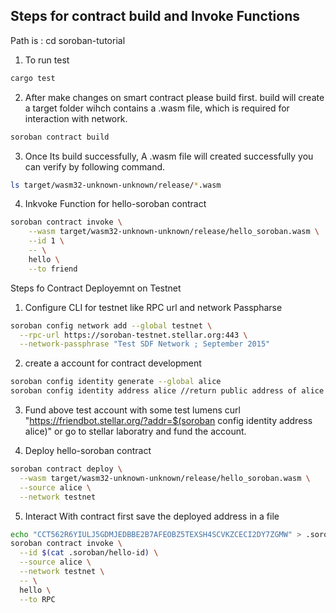 ## Steps for contract build and Invoke Functions

Path  is :  cd soroban-tutorial

1. To run test
```bash
cargo test
```

2. After make changes on smart contract please build first. build will create a target folder wihch contains a .wasm file, which is required for interaction with network.
```bash
soroban contract build
```
3. Once Its build successfully, A .wasm file will created successfully you can verify by following command.
```bash
ls target/wasm32-unknown-unknown/release/*.wasm
```
4. Inkvoke Function for hello-soroban contract
```bash
soroban contract invoke \
    --wasm target/wasm32-unknown-unknown/release/hello_soroban.wasm \
    --id 1 \
    -- \
    hello \
    --to friend
```

Steps fo Contract Deployemnt on Testnet

1. Configure CLI for testnet like RPC url and network Passpharse
```bash
soroban config network add --global testnet \
  --rpc-url https://soroban-testnet.stellar.org:443 \
  --network-passphrase "Test SDF Network ; September 2015"
```
2. create a account for contract development 
```bash
soroban config identity generate --global alice
soroban config identity address alice //return public address of alice
```
3. Fund above test account with some test lumens
 curl "https://friendbot.stellar.org/?addr=$(soroban config identity address alice)"
 or go to stellar laboratry  and fund the account.

4. Deploy hello-soroban contract
```bash
soroban contract deploy \
  --wasm target/wasm32-unknown-unknown/release/hello_soroban.wasm \
  --source alice \
  --network testnet
  ```
5. Interact With contract first save the deployed address in a file 
```bash
echo "CCT562R6YIULJ5GDMJEDBBE2B7AFEOBZ5TEXSH4SCVKZCECI2DY7ZGMW" > .soroban/hello-id
soroban contract invoke \
  --id $(cat .soroban/hello-id) \
  --source alice \
  --network testnet \
  -- \
  hello \
  --to RPC
```